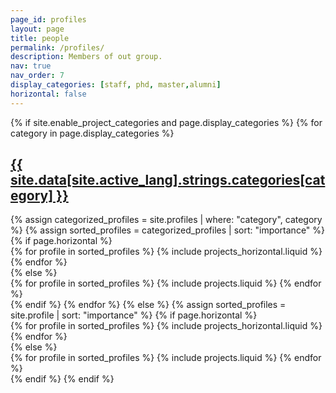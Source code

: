 ```yaml
---
page_id: profiles
layout: page
title: people
permalink: /profiles/
description: Members of out group.
nav: true
nav_order: 7
display_categories: [staff, phd, master,alumni]
horizontal: false
---
```


<div class="projects">
  {% if site.enable_project_categories and page.display_categories %}
    <!-- Display categorized projects -->
    {% for category in page.display_categories %}
      <a id="{{ site.data[site.active_lang].strings.categories[category] }}" href=".#{{ site.data[site.active_lang].strings.categories[category] }}">
        <h2 class="category">{{ site.data[site.active_lang].strings.categories[category] }}</h2>
      </a>
      {% assign categorized_profiles = site.profiles | where: "category", category %}
      {% assign sorted_profiles = categorized_profiles | sort: "importance" %}
      <!-- Generate cards for each project -->
      {% if page.horizontal %}
        <div class="container">
          <div class="row row-cols-1 row-cols-md-2">
            {% for profile in sorted_profiles %}
              {% include projects_horizontal.liquid %}
            {% endfor %}
          </div>
        </div>
      {% else %}
        <div class="row row-cols-1 row-cols-md-3">
          {% for profile in sorted_profiles %}
            {% include projects.liquid %}
          {% endfor %}
        </div>
      {% endif %}
    {% endfor %}
  {% else %}
    <!-- Display projects without categories -->
    {% assign sorted_profiles = site.profile | sort: "importance" %}
    <!-- Generate cards for each project -->
    {% if page.horizontal %}
      <div class="container">
        <div class="row row-cols-1 row-cols-md-2">
          {% for profile in sorted_profiles %}
            {% include projects_horizontal.liquid %}
          {% endfor %}
        </div>
      </div>
    {% else %}
      <div class="row row-cols-1 row-cols-md-3">
        {% for profile in sorted_profiles %}
          {% include projects.liquid %}
        {% endfor %}
      </div>
    {% endif %}
  {% endif %}
</div>

